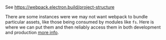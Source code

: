 See https://webpack.electron.build/project-structure

There are some instances were we may not want webpack to bundle particular assets, like those being consumed by modules like `fs`. Here is where we can put them and then reliably access them in both development and production [more info](https://webpack.electron.build/using-static-assets).